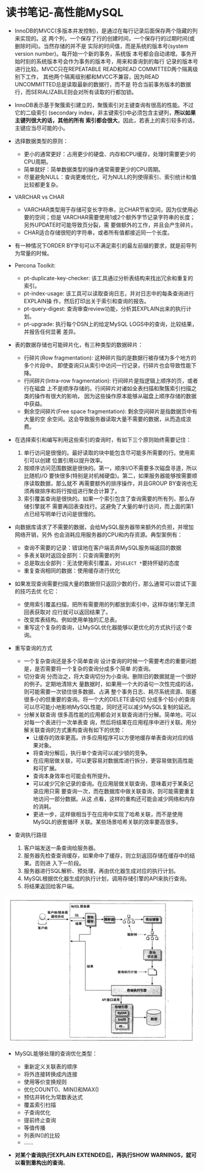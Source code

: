 # 读书笔记-高性能MySQL

- InnoDB的MVCC(多版本并发控制)，是通过在每行记录后面保存两个隐藏的列来实现的。这
两个列，一个保存了行的创建时间，一个保存行的过期时间(或删除时间)。当然存储的并不是
实际的时间值，而是系统的版本号(system version number)。每开始一个新的事务，系统版
本号都会自动递增。事务开始时刻的系统版本号会作为事务的版本号，用来和查询到的每行
记录的版本号进行比较。MVCC只在REPEATABLE READ和READ COMMITTED两个隔离级别下工作，
其他两个隔离级别都和MVCC不兼容，因为READ UNCOMMITTED总是读取最新的数据行，而不是
符合当前事务版本的数据行，而SERIALIZABLE则会对所有读取的行都加锁。

- InnoDB表示基于聚簇索引建立的，聚簇索引对主键查询有很高的性能。不过它的二级索引
(secondary index，非主键索引)中必须包含主键列，**所以如果主键列很大的话，其他的所有
索引都会很大**。因此，若表上的索引较多的话，主键应当尽可能的小。

- 选择数据类型的原则：
    - 更小的通常更好：占用更少的硬盘、内存和CPU缓存，处理时需要更少的CPU周期。
    - 简单就好：简单数据类型的操作通常需要更少的CPU周期。
    - 尽量避免NULL：查询更难优化，可为NULL的列使得索引、索引统计和值比较都更复杂。

- VARCHAR vs CHAR
    - VARCHAR类型用于存储可变长字符串，比CHAR节省空间，因为仅使用必要的空间；但是
    VARCHAR需要使用1或2个额外字节记录字符串的长度；另外UPDATE时可能导致页分裂，需
    要做额外的工作，并且会产生碎片。
    - CHAR适合存储很短的字符串，或者所有值都接近同一个长度。

- 有一种情况下ORDER BY字句可以不满足索引的最左前缀的要求，就是前导列为常量的时候。

- Percona Toolkit:
    - pt-duplicate-key-checker: 该工具通过分析表结构来找出冗余和重复的索引。
    - pt-index-usage: 该工具可以读取查询日志，并对日志中的每条查询进行EXPLAIN操
    作，然后打印出关于索引和查询的报告。
    - pt-query-digest: 查询审查review功能，分析其EXPLAIN出来的执行计划。
    - pt-upgrade: 执行每个DSN上的给定MySQL LOGS中的查询，比较结果，并报告任何显著
    差异。

- 表的数据存储也可能碎片化，有三种类型的数据碎片：
    - 行碎片(Row fragmentation): 这种碎片指的是数据行被存储为多个地方的多个片段中，
    即使查询只从索引中访问一行记录，行碎片也会导致性能下降。
    - 行间碎片(Intra-row fragmentation): 行间碎片是指逻辑上顺序的页，或者行在磁盘
    上不是顺序存储的。行间碎片对诸如全表扫描和聚簇索引扫描之类的操作有很大的影响，
    因为这些操作原本能够从磁盘上顺序存储的数据中获益。
    - 剩余空间碎片(Free space fragmentation): 剩余空间碎片是指数据页中有大量的空
    余空间。这会导致服务器读取大量不需要的数据，从而造成浪费。

- 在选择索引和编写利用这些索引的查询时，有如下三个原则始终需要记住：
    1. 单行访问是很慢的。最好读取的块中能包含尽可能多所需要的行。使用索引可以创建
    位置引用以提升效率。
    1. 按顺序访问范围数据是很快的。第一，顺序I/O不需要多次磁盘寻道，所以比随机I/O
    要快很多(特别是对机械硬盘)。第二，如果服务器能够按需要顺序读取数据，那么就不
    再需要额外的排序操作，并且GROUP BY查询也无须再做排序和将行按组进行聚合计算了。
    1. 索引覆盖查询是很快的。如果一个索引包含了查询需要的所有列，那么存储引擎就不
    需要再回表查找行。这避免了大量的单行访问，而上面的第1点已经写明单行访问是很慢的。

- 向数据库请求了不需要的数据，会给MySQL服务器带来额外的负担，并增加网络开销，另外
也会消耗应用服务器的CPU和内存资源。典型案例有：
    - 查询不需要的记录：错误地在客户端丢弃MySQL服务端返回的数据
    - 多表关联时返回全部列：只查询需要的列
    - 总是取出全部列：无法使用索引覆盖，对`SELECT *`要持怀疑的态度
    - 重复查询相同的数据：使用缓存进行优化

- 如果发现查询需要扫描大量的数据但只返回少数的行，那么通常可以尝试下面的技巧去优
化它：
    - 使用索引覆盖扫描，把所有需要用的列都放到索引中，这样存储引擎无须回表获取对
    应行就可以返回结果了。
    - 改变库表结构。例如使用单独的汇总表。
    - 重写这个复杂的查询，让MySQL优化器能够以更优化的方式执行这个查询。

- 重写查询的方式
    - 一个复杂查询还是多个简单查询
    设计查询的时候一个需要考虑的重要问题是，是否需要将一个复杂的查询分成多个简单
    的查询。
    - 切分查询
    分而治之，将大查询切分为小查询。删除旧的数据就是一个很好的例子。定期地清除大
    量数据时，如果用一个大的语句一次性完成的话，则可能需要一次锁住很多数据、占满
    整个事务日志、耗尽系统资源、阻塞很多小的但重要的查询。将一个大的DELETE语句切
    分成多个较小的查询可以尽可能小地影响MySQL性能，同时还可以减少MySQL复制的延迟。
    - 分解关联查询
    很多高性能的应用都会对关联查询进行分解。简单地，可以对每一个表进行一次单表查
    询，然后将结果在应用程序中进行关联。用分解关联查询的方式重构查询有如下的优势：
        - 让缓存的效率更高。许多应用程序可以方便地缓存单表查询对应的结果对象。
        - 将查询分解后，执行单个查询可以减少锁的竞争。
        - 在应用层做关联，可以更容易对数据库进行拆分，更容易做到高性能和可扩展。
        - 查询本身效率也可能会有所提升。
        - 可以减少冗余记录的查询。在应用层做关联查询，意味着对于某条记录应用只需
        要查询一次，而在数据库中做关联查询，则可能需要重复地访问一部分数据。从这
        点看，这样的重构还可能会减少网络和内存的消耗。
        - 更进一步，这样做相当于在应用中实现了哈希关联，而不是使用MySQL的嵌套循环
        关联。某些场景哈希关联的效率要高很多。

- 查询执行路径
    1. 客户端发送一条查询给服务器。
    1. 服务器先检查查询缓存，如果命中了缓存，则立刻返回存储在缓存中的结果。否则进
    入下一阶段。
    1. 服务器进行SQL解析、预处理，再由优化器生成对应的执行计划。
    1. MySQL根据优化器生成的执行计划，调用存储引擎的API来执行查询。
    1. 将结果返回给客户端。

![查询执行路径](https://raw.githubusercontent.com/garenchan/my-worklog/master/docs/snapshots/mysql/query_process.png)

- MySQL能够处理的查询优化类型：
    - 重新定义关联表的顺序
    - 将外连接转换成内连接
    - 使用等价变换规则
    - 优化COUNT()、MIN()和MAX()
    - 预估并转化为常数表达式
    - 覆盖索引扫描
    - 子查询优化
    - 提前终止查询
    - 等值传播
    - 列表IN()的比较
    - ......

- **对某个查询执行EXPLAIN EXTENDED后，再执行SHOW WARNINGS，就可以看到重构出的查询**。
